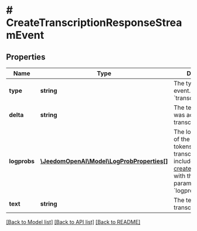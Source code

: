 # # CreateTranscriptionResponseStreamEvent

## Properties

Name | Type | Description | Notes
------------ | ------------- | ------------- | -------------
**type** | **string** | The type of the event. Always &#x60;transcript.text.delta&#x60;. |
**delta** | **string** | The text delta that was additionally transcribed. |
**logprobs** | [**\JeedomOpenAI\Model\LogProbProperties[]**](LogProbProperties.md) | The log probabilities of the individual tokens in the transcription. Only included if you [create a transcription](/docs/api-reference/audio/create-transcription) with the &#x60;include[]&#x60; parameter set to &#x60;logprobs&#x60;. | [optional]
**text** | **string** | The text that was transcribed. |

[[Back to Model list]](../../README.md#models) [[Back to API list]](../../README.md#endpoints) [[Back to README]](../../README.md)
